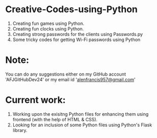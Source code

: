 # Creative-Codes-using-Python
1. Creating fun games using Python.
2. Creating fun clocks using Python.
3. Creating strong passwords for the clients using Passwords.py
4. Some tricky codes for getting Wi-Fi passwords using Python

# Note: 
You can do any suggestions either on my GitHub account 'AFJGitHubDev24' or my email id 'alenfrancis957@gmail.com'

# Current work:
1. Working upon the exisitng Python files for enhancing them using frontend (with the help of HTML & CSS).
2. Looking for an inclusion of some Python files using Python's Flask library.
